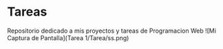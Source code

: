 # Tareas
Repositorio dedicado a mis proyectos y tareas de Programacion Web
![Mi Captura de Pantalla](Tarea 1/Tarea/ss.png)
